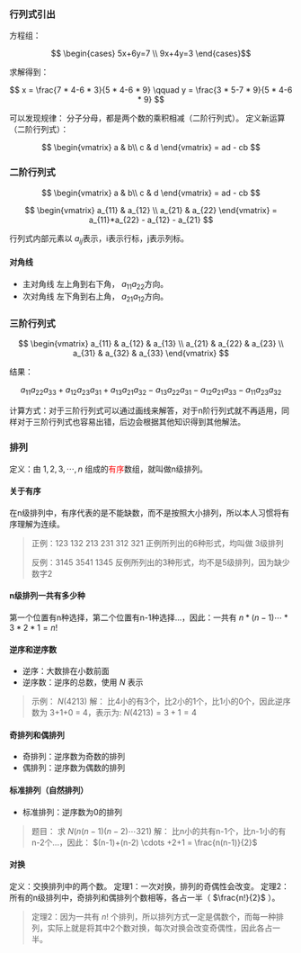 ### 行列式引出
 方程组：

$$
\begin{cases}
5x+6y=7 \\
9x+4y=3
\end{cases}$$

求解得到：

$$
x = \frac{7 * 4-6 * 3}{5 * 4-6 * 9} 
\qquad
y = \frac{3 * 5-7 * 9}{5 * 4-6 * 9}
$$

可以发现规律：
分子分母，都是两个数的乘积相减（二阶行列式）。
定义新运算（二阶行列式）：

$$
\begin{vmatrix}
a & b\\
c & d
\end{vmatrix} = ad - cb
$$

### 二阶行列式

$$
\begin{vmatrix}
a & b\\
c & d
\end{vmatrix} = ad - cb
$$

$$
\begin{vmatrix}
a_{11}  & a_{12} \\
a_{21}  & a_{22}
\end{vmatrix} = a_{11}*a_{22} - a_{12} - a_{21}
$$
 
行列式内部元素以 $a_{ij}$表示，i表示行标，j表示列标。
#### 对角线
* 主对角线
左上角到右下角， $a_{11}a_{22}$方向。
* 次对角线 
左下角到右上角， $a_{21}a_{12}$方向。

### 三阶行列式

$$
\begin{vmatrix}
a_{11} & a_{12} & a_{13} \\
a_{21} & a_{22} & a_{23} \\
a_{31} & a_{32} & a_{33}
\end{vmatrix}
$$

结果：

$$
a_{11}a_{22}a_{33} + a_{12}a_{23}a_{31} + a_{13}a_{21}a_{32} - a_{13}a_{22}a_{31} - a_{12}a_{21}a_{33} - a_{11}a_{23}a_{32}
$$

计算方式：对于三阶行列式可以通过画线来解答，对于n阶行列式就不再适用，同样对于三阶行列式也容易出错，后边会根据其他知识得到其他解法。

### 排列
定义：由 $1, 2, 3, \cdots, n$ 组成的<span style="color:red">有序</span>数组，就叫做n级排列。
#### 关于有序
在n级排列中，有序代表的是不能缺数，而不是按照大小排列，所以本人习惯将有序理解为连续。
>正例：123  132 213 231 312 321
正例所列出的6种形式，均叫做 3级排列
>
>反例：3145 3541 1345
反例所列出的3种形式，均不是5级排列，因为缺少数字2

#### n级排列一共有多少种
第一个位置有n种选择，第二个位置有n-1种选择...，因此：一共有 $n*(n-1) \cdots *3 *2 *1 = n!$
#### 逆序和逆序数
* 逆序：大数排在小数前面
* 逆序数：逆序的总数，使用 $N$ 表示
>示例： $N(4213)$
>解：
比4小的有3个，比2小的1个，比1小的0个，因此逆序数为 3+1+0 = 4，表示为: $N(4213) = 3+1 = 4$

#### 奇排列和偶排列
* 奇排列：逆序数为奇数的排列
* 偶排列：逆序数为偶数的排列
#### 标准排列（自然排列）
* 标准排列：逆序数为0的排列
>题目： 求 $N(n(n-1)(n-2)\cdots 321)$
解：
比n小的共有n-1个，比n-1小的有n-2个...，因此：
$(n-1)+(n-2) \cdots +2+1 = \frac{n(n-1)}{2}$

#### 对换
定义：交换排列中的两个数。
定理1：一次对换，排列的奇偶性会改变。
定理2：所有的n级排列中，奇排列和偶排列个数相等，各占一半（ $\frac{n!}{2}$ ）。
> 定理2：因为一共有 $n!$ 个排列，所以排列方式一定是偶数个，而每一种排列，实际上就是将其中2个数对换，每次对换会改变奇偶性，因此各占一半。